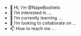- 👋 Hi, I’m @NapeBoshielo
- 👀 I’m interested in ...
- 🌱 I’m currently learning ...
- 💞️ I’m looking to collaborate on ...
- 📫 How to reach me ...

<!---
NapeBoshielo/NapeBoshielo is a ✨ special ✨ repository because its `README.md` (this file) appears on your GitHub profile.
You can click the Preview link to take a look at your changes.
--->
